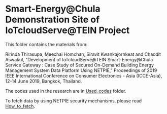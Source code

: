 # Smart-Energy@Chula Demonstration Site of IoTcloudServe@TEIN Project

This folder contains the materials from:

Ririnda Thirasupa, Meechai Homchan, Siravit Kwankajornkeat and Chaodit Aswakul, "Development of IoTcloudServe@TEIN Smart-Energy@Chula Service Gateway : Case Study of Secured On-Demand Building Energy Management System Data Platform Using NETPIE," Proceedings of 2019 IEEE International Conference on Consumer Electronics - Asia (ICCE-Asia), 12-14 June 2019, Bangkok, Thailand.


<p> The codes used in the research are in <a href="\Used_codes">Used_codes</a> folder. </p>

<p> To fetch data by using NETPIE security mechanisms, please read <a href="\How_to_fetch">How_to_fetch</a>. </p>